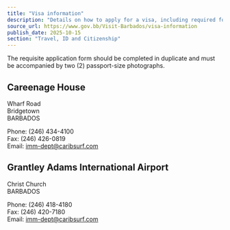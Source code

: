 ```yaml
---
title: "Visa information"
description: "Details on how to apply for a visa, including required forms, passport photos, and contact information for Barbados Immigration Department offices."
source_url: https://www.gov.bb/Visit-Barbados/visa-information
publish_date: 2025-10-15
section: "Travel, ID and Citizenship"
---
```


The requisite application form should be completed in duplicate and must be accompanied by two (2) passport-size photographs.

## Careenage House
Wharf Road  
Bridgetown  
BARBADOS

Phone: (246) 434-4100  
Fax: (246) 426-0819  
Email: imm-dept@caribsurf.com

## Grantley Adams International Airport
Christ Church  
BARBADOS

Phone: (246) 418-4180  
Fax: (246) 420-7180  
Email: imm-dept@caribsurf.com
```